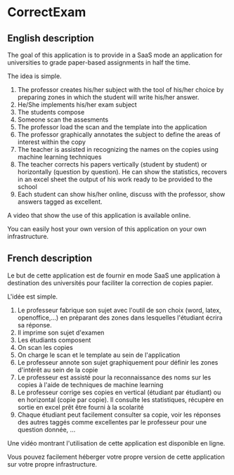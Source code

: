 # CorrectExam 

## English description

The goal of this application is to provide in a SaaS mode an application for universities to grade paper-based assignments in half the time. 

The idea is simple. 

1. The professor creates his/her subject with the tool of his/her choice by preparing zones in which the student will write his/her answer. 
2. He/She implements his/her exam subject
3. The students compose
4. Someone scan the assesments
5. The professor load the scan and the template into the application
6. The professor graphically annotates the subject to define the areas of interest within the copy
7. The teacher is assisted in recognizing the names on the copies using machine learning techniques
8. The teacher corrects his papers vertically (student by student) or horizontally (question by question). He can show the statistics, recovers in an excel sheet the output of his work ready to be provided to the school
9. Each student can show his/her  online, discuss with the professor, show answers tagged as excellent. 

A video that show the use of this application is available online. 

You can easily host your own version of this application on your own infrastructure. 


## French description

Le but de cette application est de fournir en mode SaaS une application à destination des universités pour faciliter la correction de copies papier. 

L'idée est simple. 

1. Le professeur fabrique son sujet avec l'outil de son choix (word, latex, openoffice,...) en préparant des zones dans lesquelles l'étudiant écrira sa réponse. 
2. Il imprime son sujet d'examen
3. Les étudiants composent
4. On scan les copies
5. On charge le scan et le template au sein de l'application
6. Le professeur annote son sujet graphiquement pour définir les zones d'intérêt au sein de la copie
7. Le professeur est assisté pour la reconnaissance des noms sur les copies à l'aide de techniques de machine learning
8. Le professeur corrige ses copies en vertical (étudiant par étudiant) ou en horizontal (copie par copie). Il consulte les statistiques, récupère en sortie en excel prêt être fourni à la scolarité
9. Chaque étudiant peut facilement consulter sa copie, voir les réponses des autres taggés comme excellentes par le professeur pour une question donnée, ...



Une vidéo montrant l'utilisation de cette application est disponible en ligne. 

Vous pouvez facilement héberger votre propre version de cette application sur votre propre infrastructure. 
